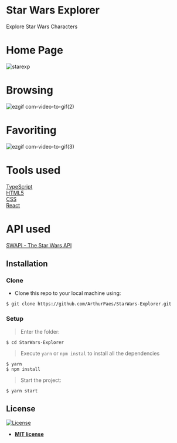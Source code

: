 # Star Wars Explorer

Explore Star Wars Characters <br/>

# Home Page
![starexp](https://user-images.githubusercontent.com/47614825/92313464-58191280-efa2-11ea-8d63-46cce8f94696.png)


# Browsing
![ezgif com-video-to-gif(2)](https://user-images.githubusercontent.com/47614825/92313701-09b94300-efa5-11ea-80fa-9b54ad88aaf4.gif)


# Favoriting
![ezgif com-video-to-gif(3)](https://user-images.githubusercontent.com/47614825/92313709-1473d800-efa5-11ea-8d72-98e5c895b936.gif)


# Tools used 
<a href="https://www.typescriptlang.org/">TypeScript</a> <br/>
<a href="https://developer.mozilla.org/pt-BR/docs/Web/HTML/HTML5">HTML5</a> <br/>
<a href="https://developer.mozilla.org/pt-BR/docs/Web/CSS">CSS</a> <br/>
<a href="https://reactjs.org/">React</a> <br/>

# API used
<a href="https://swapi.dev/">SWAPI - The Star Wars API</a> <br/>


## Installation

### Clone

- Clone this repo to your local machine using:
```shell
$ git clone https://github.com/ArthurPaes/StarWars-Explorer.git
```
### Setup
> Enter the folder:
```shell
$ cd StarWars-Explorer
```
> Execute `yarn` or `npm instal` to install all the dependencies

```shell
$ yarn 
$ npm install
```

> Start the project:
```shell
$ yarn start
```










## License

[![License](http://img.shields.io/:license-mit-blue.svg?style=flat-square)](http://badges.mit-license.org)

- **[MIT license](http://opensource.org/licenses/mit-license.php)**
